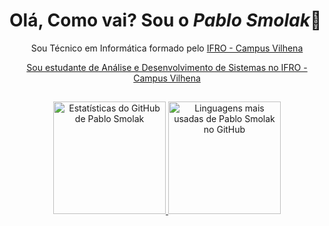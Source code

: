 <div>
  <h1>Olá, Como vai? Sou o <i>Pablo Smolak</i>🫡</h1>
  <p align="center" >Sou Técnico em Informática formado pelo <a href="https://portal.ifro.edu.br/vilhena">IFRO - Campus Vilhena</p>
  <p align="center" >Sou estudante de Análise e Desenvolvimento de Sistemas no <a href="https://portal.ifro.edu.br/vilhena">IFRO - Campus Vilhena</p>
</div>

  ##

<div align="center">
  <a href="https://github.com/pablosmolak">
    <img height="180em" src="https://github-readme-stats.vercel.app/api?username=pablosmolak&show_icons=true&theme=radical&include_all_commits=false&count_private=true" alt="Estatísticas do GitHub de Pablo Smolak"/>
    <img height="180em" src="https://github-readme-stats.vercel.app/api/top-langs/?username=pablosmolak&layout=compact&langs_count=16&theme=radical" alt="Linguagens mais usadas de Pablo Smolak no GitHub"/>
  </a>
</div>

